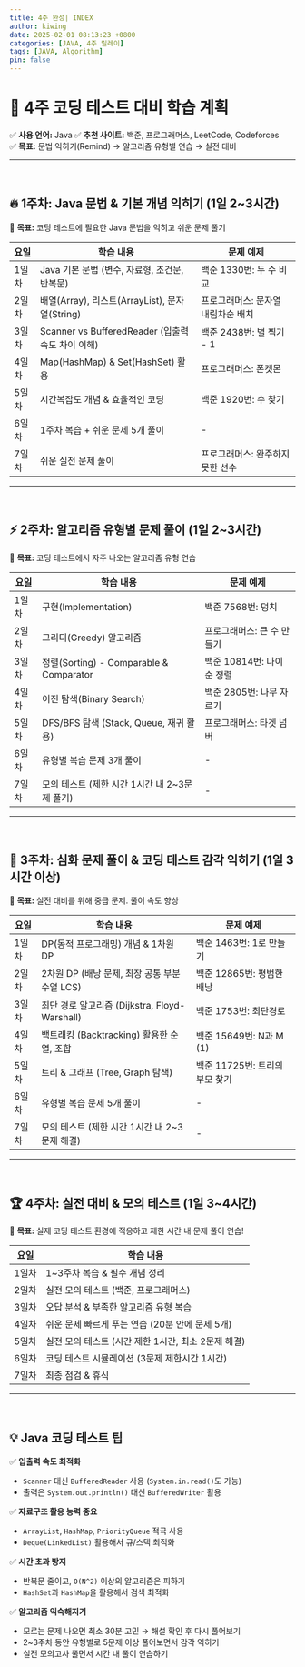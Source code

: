 ```yaml
---
title: 4주 완성| INDEX 
author: kiwing
date: 2025-02-01 08:13:23 +0800
categories: [JAVA, 4주 릴레이]
tags: [JAVA, Algorithm]
pin: false
---
```


# 📅 4주 코딩 테스트 대비 학습 계획

✅ **사용 언어:** Java 
✅ **추천 사이트:** 백준, 프로그래머스, LeetCode, Codeforces  
✅ **목표:** 문법 익히기(Remind) → 알고리즘 유형별 연습 → 실전 대비  

---

<br>

## 🔥 1주차: Java 문법 & 기본 개념 익히기 (1일 2~3시간)
📌 **목표:** 코딩 테스트에 필요한 Java 문법을 익히고 쉬운 문제 풀기

| 요일  | 학습 내용                                  | 문제 예제 |
|------|--------------------------------|------------|
| 1일차 | Java 기본 문법 (변수, 자료형, 조건문, 반복문) | 백준 1330번: 두 수 비교 |
| 2일차 | 배열(Array), 리스트(ArrayList), 문자열(String) | 프로그래머스: 문자열 내림차순 배치 |
| 3일차 | Scanner vs BufferedReader (입출력 속도 차이 이해) | 백준 2438번: 별 찍기 - 1 |
| 4일차 | Map(HashMap) & Set(HashSet) 활용 | 프로그래머스: 폰켓몬 |
| 5일차 | 시간복잡도 개념 & 효율적인 코딩 | 백준 1920번: 수 찾기 |
| 6일차 | 1주차 복습 + 쉬운 문제 5개 풀이 | - |
| 7일차 | 쉬운 실전 문제 풀이 | 프로그래머스: 완주하지 못한 선수 |

---

<br>

## ⚡ 2주차: 알고리즘 유형별 문제 풀이 (1일 2~3시간)
📌 **목표:** 코딩 테스트에서 자주 나오는 알고리즘 유형 연습

| 요일  | 학습 내용                                  | 문제 예제 |
|------|--------------------------------|------------|
| 1일차 | 구현(Implementation) | 백준 7568번: 덩치 |
| 2일차 | 그리디(Greedy) 알고리즘 | 프로그래머스: 큰 수 만들기 |
| 3일차 | 정렬(Sorting) - Comparable & Comparator | 백준 10814번: 나이순 정렬 |
| 4일차 | 이진 탐색(Binary Search) | 백준 2805번: 나무 자르기 |
| 5일차 | DFS/BFS 탐색 (Stack, Queue, 재귀 활용) | 프로그래머스: 타겟 넘버 |
| 6일차 | 유형별 복습 문제 3개 풀이 | - |
| 7일차 | 모의 테스트 (제한 시간 1시간 내 2~3문제 풀기) | - |

---

<br>

## 🚀 3주차: 심화 문제 풀이 & 코딩 테스트 감각 익히기 (1일 3시간 이상)
📌 **목표:** 실전 대비를 위해 중급 문제. 풀이 속도 향상

| 요일  | 학습 내용                                  | 문제 예제 |
|------|--------------------------------|------------|
| 1일차 | DP(동적 프로그래밍) 개념 & 1차원 DP | 백준 1463번: 1로 만들기 |
| 2일차 | 2차원 DP (배낭 문제, 최장 공통 부분 수열 LCS) | 백준 12865번: 평범한 배낭 |
| 3일차 | 최단 경로 알고리즘 (Dijkstra, Floyd-Warshall) | 백준 1753번: 최단경로 |
| 4일차 | 백트래킹 (Backtracking) 활용한 순열, 조합 | 백준 15649번: N과 M (1) |
| 5일차 | 트리 & 그래프 (Tree, Graph 탐색) | 백준 11725번: 트리의 부모 찾기 |
| 6일차 | 유형별 복습 문제 5개 풀이 | - |
| 7일차 | 모의 테스트 (제한 시간 1시간 내 2~3문제 해결) | - |

---

<br>

## 🏆 4주차: 실전 대비 & 모의 테스트 (1일 3~4시간)
📌 **목표:** 실제 코딩 테스트 환경에 적응하고 제한 시간 내 문제 풀이 연습!

| 요일  | 학습 내용 |
|------|----------------|
| 1일차 | 1~3주차 복습 & 필수 개념 정리 |
| 2일차 | 실전 모의 테스트 (백준, 프로그래머스) |
| 3일차 | 오답 분석 & 부족한 알고리즘 유형 복습 |
| 4일차 | 쉬운 문제 빠르게 푸는 연습 (20분 안에 문제 5개) |
| 5일차 | 실전 모의 테스트 (시간 제한 1시간, 최소 2문제 해결) |
| 6일차 | 코딩 테스트 시뮬레이션 (3문제 제한시간 1시간) |
| 7일차 | 최종 점검 & 휴식 |

---

<br>

## 💡 Java 코딩 테스트 팁

✅ **입출력 속도 최적화**
- `Scanner` 대신 `BufferedReader` 사용 (`System.in.read()`도 가능)
- 출력은 `System.out.println()` 대신 `BufferedWriter` 활용

✅ **자료구조 활용 능력 중요**
- `ArrayList`, `HashMap`, `PriorityQueue` 적극 사용
- `Deque(LinkedList)` 활용해서 큐/스택 최적화

✅ **시간 초과 방지**
- 반복문 줄이고, `O(N^2)` 이상의 알고리즘은 피하기
- `HashSet`과 `HashMap`을 활용해서 검색 최적화

✅ **알고리즘 익숙해지기**
- 모르는 문제 나오면 최소 30분 고민 → 해설 확인 후 다시 풀어보기
- 2~3주차 동안 유형별로 5문제 이상 풀어보면서 감각 익히기
- 실전 모의고사 풀면서 시간 내 풀이 연습하기


[nodejs]: https://nodejs.org/
[starter]: https://github.com/cotes2020/chirpy-starter
[pages-workflow-src]: https://docs.github.com/en/pages/getting-started-with-github-pages/configuring-a-publishing-source-for-your-github-pages-site#publishing-with-a-custom-github-actions-workflow
[latest-tag]: https://github.com/cotes2020/jekyll-theme-chirpy/tags
